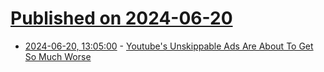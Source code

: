 # [Published on 2024-06-20](index.md)

* [2024-06-20, 13:05:00](https://soylentnews.org/article.pl?sid=24/06/19/0156239&from=rss) - [Youtube's Unskippable Ads Are About To Get So Much Worse](https://soylentnews.org/article.pl?sid=24/06/19/0156239&from=rss)
